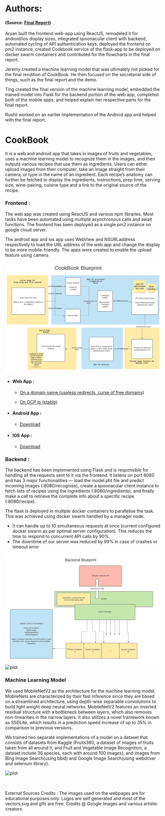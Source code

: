 # Authors: 
#### (Source: [Final Report](/reports/final/CPEN291%20Final%20Report.pdf))

Aryan built the frontend web-app using ReactJS, remodeled it for android/ios display sizes, integrated spoonacular client with backend, automated cycling of API authentication keys, deployed the frontend on pm2 instance, created Cookbook service of the flask-app to be deployed on docker swarm containers and contributed for the flowcharts in the final report.

Jeremy created a machine learning model that was ultimately not picked for the final rendition of CookBook. He then focused on the secretarial side of things, such as the final report and the demo.

Ting created the final version of the machine learning model, embedded the trained model into Flask for the backend portion of the web app, completed both of the mobile apps, and helped explain her respective parts for the final report. 

Rushil worked on an earlier implementation of the Android app and helped with the final report.

# CookBook
It is a web and android app that takes in images of fruits and vegetables, uses a machine learning model to recognize them in the images, and then outputs various recipes that use them as ingredients. Users can either upload images from their computer, take an image straight from their camera, or type in the name of an ingredient. Each recipe’s anatomy can further be fetched to display the ingredients, instructions, prep time, serving size, wine-pairing, cuisine type and a link to the original source of the recipe. 

### Frontend : 
The web app was created using ReactJS and various npm libraries. Most tasks have been automated using multiple asynchronous calls and await functions. The frontend has been deployed as a single pm2 instance on google cloud server. 

The android app and ios app uses WebView and NSURLaddress respectively to load the URL address of the web app and change the display to be more mobile-friendly. The apps were created to enable the upload feature using camera 

![plot](./Images/fb.jpg)

  - #### Web App : 
    * [On a domain name (useless redirects, curse of free domains)](http://www.cookbookubc.ml/) 
  
    * [On GCP ip (stable)](http://35.212.227.131:3000/) 
  
  - #### Android App :
    * [Download](https://drive.google.com/file/d/1shGokn5KniK7JhM_rKz94i8go7QQag4N/view?usp=sharing)
  
  - #### IOS App :
    * [Download](https://www.pgyer.com/D8w5)

### Backend : 
The backend has been implemented using Flask and is responsible for handling all the requests sent to it via the frontend. It listens on port 8080 and has 3 major functionalities — load the model.pht file and predict incoming images (:8080/recognise), create a spoonacular client instance to fetch lists of recipes using the ingredients (:8080/ingredients), and finally make a call to retrieve the complete info about a specific recipe (:8080/recipe). 

The flask is deployed in multiple docker containers to parallelise the task. This was achieved using docker swarm handled by a manager node.
  * It can handle up to 10 simultaneous requests at once (current configured docker swarm as per optimal server configuration). This reduces the time to respond to concurrent API calls by 90%.
  * The downtime of our server was reduced by 99% in case of crashes or timeout error

![plot](./Images/bb.jpg)
![plot](./Images/ds.jpg)


### Machine Learning Model
We used MobileNetV2 as the architecture for the machine learning model. MobileNets are characterized by their fast inference since they are based on a streamlined architecture, using depth-wise separable convolutions to build light weight deep neural networks. MobileNetV2 features an inverted residual structure with a bottleneck between layers, which also removes non-linearities in the narrow layers. It also utilizes a novel framework known as SSDLite, which results in a prediction speed increase of up to 35% in comparison to previous versions. 

We trained two separate implementations of a model on a dataset that consists of datasets from Kaggle (Fruits360, a dataset of images of fruits taken from all around it, and Fruit and Vegetable Image Recognition, a dataset include 36 species, each with around 100 images), and images from Bing Image Search(using bbid) and Google Image Search(using webdriver and selenium library).

![plot](./Images/ifv.jpg)
 

<br />
<br />
External Sources Credits : The images used on the webpages are for educational purposes only. Logos are self generated and most of the vectors,svg and gifs are free. Credits @ Google Images and various artistic creators
